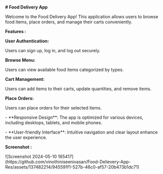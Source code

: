 <p>
<strong># Food Delivery App</strong>
</p>
<p>
Welcome to the Food Delivery App! This application allows users to browse food
items, place orders, and manage their carts conveniently.
</p>
<p>
<strong>Features :</strong>
</p>
<p>
<strong>User Authentication: </strong>
</p>
<p>
    Users can sign up, log in, and log out securely.
</p>
<p>
<strong>Browse Menu:</strong>
</p>
<p>
 Users can view available food items categorized by types.
</p>
<p>
<strong>Cart Management:</strong>
</p>
<p>
  Users can add items to their carts, update quantities, and remove items.
</p>
<p>
<strong>Place Orders: </strong>
</p>
<p>
  Users can place orders for their selected items.
</p>
<p>
- **Responsive Design**: The app is optimized for various devices, including
desktops, tablets, and mobile phones.
</p>
<p>
- **User-friendly Interface**: Intuitive navigation and clear layout enhance the
user experience.
</p>
<p>
<strong>Screenshot :</strong>
</p>
![Screenshot 2024-05-10 165417](https://github.com/vinothiniseenivasan/Food-Delievery-App-Res/assets/137482214/945591f1-527b-46c0-af57-20b473b1dc71)

